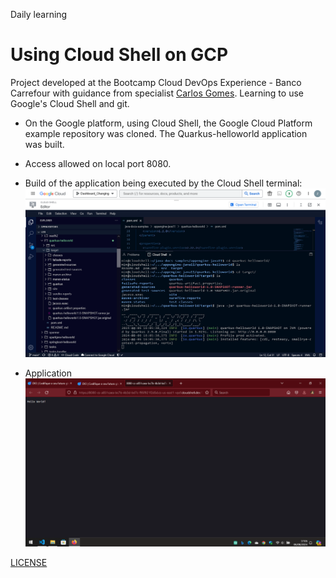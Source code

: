 Daily learning

# Using Cloud Shell on GCP

Project developed at the Bootcamp Cloud DevOps Experience - Banco Carrefour with guidance from specialist [Carlos Gomes](https://www.linkedin.com/in/carlos-barbero-95457b22/ "Carlos Gomes").
Learning to use Google's Cloud Shell and git.

- On the Google platform, using Cloud Shell, the Google Cloud Platform example repository was cloned. The Quarkus-helloworld application was built.

- Access allowed on local port 8080.

- Build of the application being executed by the Cloud Shell terminal:
![Build](/Cloud_Shell_GCP.png)

- Application
![Application](/Cloud_Shell_Output.png)

[LICENSE](/LICENSE)
